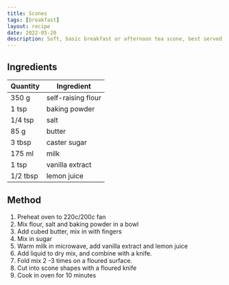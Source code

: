 ```yaml
---
title: Scones
tags: [breakfast]
layout: recipe
date: 2022-05-20
description: Soft, basic breakfast or afternoon tea scone, best served with jam and whipped cream.
---
```

## Ingredients

|Quantity|Ingredient
|-|-
|350 g|self-raising flour
|1 tsp|baking powder
|1/4 tsp|salt
|85 g|butter
|3 tbsp|caster sugar
|175 ml|milk
|1 tsp|vanilla extract
|1/2 tbsp|lemon juice

## Method

1. Preheat oven to 220c/200c fan
2. Mix flour, salt and baking powder in a bowl
3. Add cubed butter, mix in with fingers
4. Mix in sugar
5. Warm milk in microwave, add vanilla extract and lemon juice
6. Add liquid to dry mix, and combine with a knife.
7. Fold mix 2 -3 times on a floured surface.
8. Cut into scone shapes with a floured knife
9. Cook in oven for 10 minutes

    